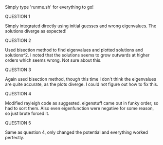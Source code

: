 Simply type 'runme.sh' for everything to go!

QUESTION 1

Simply integrated directly using initial guesses and wrong eigenvalues. The solutions diverge as expected!

QUESTION 2

Used bisection method to find eigenvalues and plotted solutions and solutions^2. I noted that the solutions seems to grow outwards at higher orders which seems wrong. Not sure about this.

QUESTION 3

Again used bisection method, though this time I don't think the eigenvalues are quite accurate, as the plots diverge. I could not figure out how to fix this.

QUESTION 4

Modified rayleigh code as suggested. eigenstuff came out in funky order, so had to sort them. Also even eigenfunction were negative for some reason, so just brute forced it.

QUESTION 5

Same as question 4, only changed the potential and everything worked perfectly.
